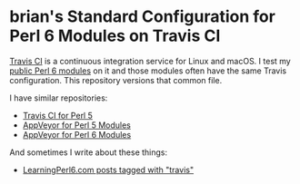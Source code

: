 # brian's Standard Configuration for Perl 6 Modules on Travis CI

[Travis CI](https://travis-ci.org) is a continuous integration service for Linux and macOS. I test my [public Perl 6 modules](https://github.com/briandfoy) on it and those modules often have the same Travis configuration. This repository versions that common file.

I have similar repositories:

* [Travis CI for Perl 5](https://github.com/briandfoy/brians_perl_modules_travis_config)
* [AppVeyor for Perl 5 Modules](https://github.com/briandfoy/brians_perl_modules_appveyor_config)
* [AppVeyor for Perl 6 Modules](https://github.com/briandfoy/brians_perl6_modules_appveyor_config)

And sometimes I write about these things:

* [LearningPerl6.com posts tagged with "travis"](https://www.learningperl6.com/tag/travis/)
